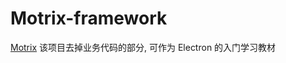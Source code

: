 # Motrix-framework

[Motrix](https://github.com/agalwood/Motrix) 该项目去掉业务代码的部分, 可作为 Electron 的入门学习教材
